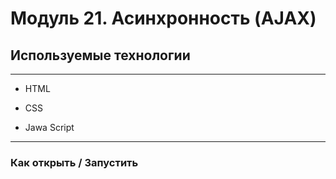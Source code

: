 # Модуль 21. Асинхронность (AJAX) 

## Используемые технологии


---

* HTML

* CSS

* Jawa Script

---

### Как открыть / Запустить
